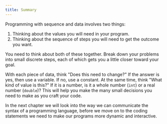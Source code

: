 ```yaml
---
title: Summary
---
```


Programming with sequence and data involves two things:

1. Thinking about the values you will need in your program.
2. Thinking about the sequence of steps you will need to get the outcome you want.

You need to think about both of these together. Break down your problems into small discrete steps, each of which gets you a little closer toward your goal.

With each piece of data, think "Does this need to change?" If the answer is yes, then use a variable. If no, use a constant. At the same time, think "What kind of value is this?" If it is a number, is it a whole number (`int`) or a real number (`double`)? This will help you make the many small decisions you need to make as you craft your code.

In the next chapter we will look into the way we can communicate the syntax of a programming language, before we move on to the coding statements we need to make our programs more dynamic and interactive.
